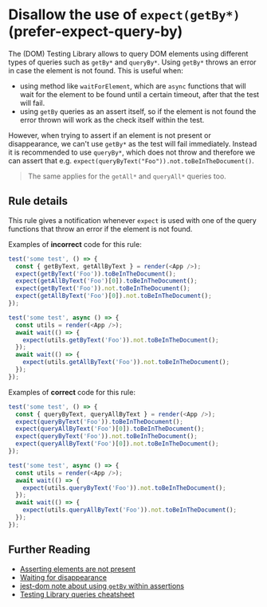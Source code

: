 # Disallow the use of `expect(getBy*)` (prefer-expect-query-by)

The (DOM) Testing Library allows to query DOM elements using different types of queries such as `getBy*` and `queryBy*`. Using `getBy*` throws an error in case the element is not found. This is useful when:

- using method like `waitForElement`, which are `async` functions that will wait for the element to be found until a certain timeout, after that the test will fail.
- using `getBy` queries as an assert itself, so if the element is not found the error thrown will work as the check itself within the test.

However, when trying to assert if an element is not present or disappearance, we can't use `getBy*` as the test will fail immediately. Instead it is recommended to use `queryBy*`, which does not throw and therefore we can assert that e.g. `expect(queryByText("Foo")).not.toBeInTheDocument()`.

> The same applies for the `getAll*` and `queryAll*` queries too.

## Rule details

This rule gives a notification whenever `expect` is used with one of the query functions that throw an error if the element is not found.

Examples of **incorrect** code for this rule:

```js
test('some test', () => {
  const { getByText, getAllByText } = render(<App />);
  expect(getByText('Foo')).toBeInTheDocument();
  expect(getAllByText('Foo')[0]).toBeInTheDocument();
  expect(getByText('Foo')).not.toBeInTheDocument();
  expect(getAllByText('Foo')[0]).not.toBeInTheDocument();
});
```

```js
test('some test', async () => {
  const utils = render(<App />);
  await wait(() => {
    expect(utils.getByText('Foo')).not.toBeInTheDocument();
  });
  await wait(() => {
    expect(utils.getAllByText('Foo')).not.toBeInTheDocument();
  });
});
```

Examples of **correct** code for this rule:

```js
test('some test', () => {
  const { queryByText, queryAllByText } = render(<App />);
  expect(queryByText('Foo')).toBeInTheDocument();
  expect(queryAllByText('Foo')[0]).toBeInTheDocument();
  expect(queryByText('Foo')).not.toBeInTheDocument();
  expect(queryAllByText('Foo')[0]).not.toBeInTheDocument();
});
```

```js
test('some test', async () => {
  const utils = render(<App />);
  await wait(() => {
    expect(utils.queryByText('Foo')).not.toBeInTheDocument();
  });
  await wait(() => {
    expect(utils.queryAllByText('Foo')).not.toBeInTheDocument();
  });
});
```

## Further Reading

- [Asserting elements are not present](https://testing-library.com/docs/guide-disappearance#asserting-elements-are-not-present)
- [Waiting for disappearance](https://testing-library.com/docs/guide-disappearance#waiting-for-disappearance)
- [jest-dom note about using `getBy` within assertions](https://testing-library.com/docs/ecosystem-jest-dom)
- [Testing Library queries cheatsheet](https://testing-library.com/docs/dom-testing-library/cheatsheet#queries)
